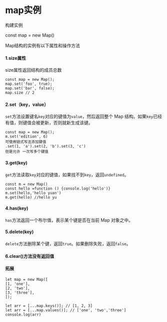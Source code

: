 # map实例

构建实例

const map = new Map()

Map结构的实例有以下属性和操作方法

#### 1.size属性

size属性返回结构的成员总数 

```
const map = new Map();
map.set('foo', true); 
map.set('bar', false);
map.size // 2

```

#### 2.set（key，value）

`set`方法设置键名`key`对应的键值为`value`，然后返回整个 Map 结构。如果`key`已经有值，则键值会被更新，否则就新生成该键。

```
const map = new Map();
m.set('edition', 6) 
可使用链式写法添加键值 
.set(1, 'a').set(2, 'b').set(3, 'c')
但是允许 一次写多个键值
```

#### 3.get(key)

`get`方法读取`key`对应的键值，如果找不到`key`，返回`undefined`。

```
const m = new Map()
const hello =function () {console.log('hello')}
m.set(hello,'hello yuan')
m.get(hello) //hello yu
```

#### 4.has(key)

`has`方法返回一个布尔值，表示某个键是否在当前 Map 对象之中。





#### 5.delete(key)

`delete`方法删除某个键，返回`true`。如果删除失败，返回`false`。





#### 6.clear()方法没有返回值



#### 拓展

```
let map = new Map([
[1, 'one'],
[2, 'two'],
[3, 'three'],
]);

let arr = [...map.keys()]; // [1, 2, 3]
let arr = [...map.values()]; // ['one', 'two','three']
console.log(arr)
```

